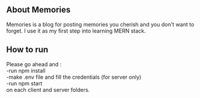 ## About Memories

Memories is a blog for posting memories you cherish and you don't want to forget. I use it as my first step into learning MERN stack.

## How to run

Please go ahead and : <br />
-run npm install <br />
-make .env file and fill the credentials (for server only) <br />
-run npm start <br />
on each client and server folders.